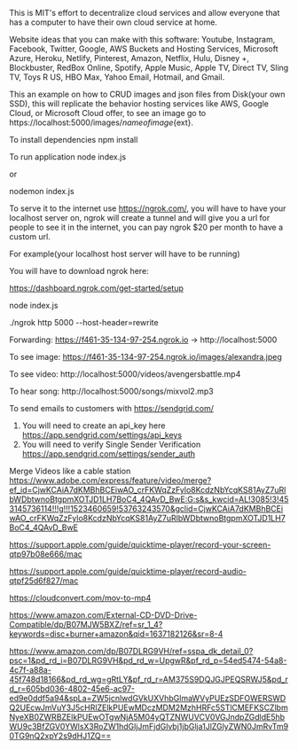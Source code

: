 This is MIT's effort to decentralize cloud services and allow everyone that has a computer to have their own cloud service at home.

Website ideas that you can make with this software:
Youtube, Instagram, Facebook, Twitter, Google, AWS Buckets and Hosting Services, Microsoft Azure, Heroku, Netlify, Pinterest, Amazon, Netflix, Hulu, Disney +, Blockbuster, RedBox Online, Spotify, Apple Music, Apple TV, Direct TV, Sling TV, Toys R US, HBO Max, Yahoo Email, Hotmail, and Gmail.

This an example on how to CRUD images and json files from Disk(your own SSD), this will replicate the behavior hosting services like AWS, Google Cloud, or Microsoft Cloud offer, to see an image go to https://localhost:5000/images/${nameofimage}${ext}.

To install dependencies
npm install

To run application
node index.js

or

nodemon index.js

To serve it to the internet use https://ngrok.com/, you will have to have your localhost server on, ngrok will create a tunnel and will give you a url for people to see it in the internet, you can pay ngrok $20 per month to have a custom url.

For example(your localhost host server will have to be running)

You will have to download ngrok here:

https://dashboard.ngrok.com/get-started/setup

node index.js

./ngrok http 5000 --host-header=rewrite

Forwarding: https://f461-35-134-97-254.ngrok.io -> http://localhost:5000

To see image:
https://f461-35-134-97-254.ngrok.io/images/alexandra.jpeg

To see video:
http://localhost:5000/videos/avengersbattle.mp4

To hear song:
http://localhost:5000/songs/mixvol2.mp3

To send emails to customers with https://sendgrid.com/

1. You will need to create an api_key here https://app.sendgrid.com/settings/api_keys
2. You will need to verify Single Sender Verification https://app.sendgrid.com/settings/sender_auth

Merge Videos like a cable station
https://www.adobe.com/express/feature/video/merge?ef_id=CjwKCAiA7dKMBhBCEiwAO_crFKWqZzFylo8KcdzNbYcqKS81AyZ7uRlbWDbtwnoBtgpmXOTJD1LH7BoC4_4QAvD_BwE:G:s&s_kwcid=AL!3085!3!453145736114!!!g!!!1523460659!53763243570&gclid=CjwKCAiA7dKMBhBCEiwAO_crFKWqZzFylo8KcdzNbYcqKS81AyZ7uRlbWDbtwnoBtgpmXOTJD1LH7BoC4_4QAvD_BwE

https://support.apple.com/guide/quicktime-player/record-your-screen-qtp97b08e666/mac

https://support.apple.com/guide/quicktime-player/record-audio-qtpf25d6f827/mac

https://cloudconvert.com/mov-to-mp4

https://www.amazon.com/External-CD-DVD-Drive-Compatible/dp/B07MJW5BXZ/ref=sr_1_4?keywords=disc+burner+amazon&qid=1637182126&sr=8-4

https://www.amazon.com/dp/B07DLRG9VH/ref=sspa_dk_detail_0?psc=1&pd_rd_i=B07DLRG9VH&pd_rd_w=UpgwR&pf_rd_p=54ed5474-54a8-4c7f-a88a-45f748d18166&pd_rd_wg=gRtLY&pf_rd_r=AM375S9DQJGJPEQSRWJ5&pd_rd_r=605bd036-4802-45e6-ac97-ed9e0ddf5a94&spLa=ZW5jcnlwdGVkUXVhbGlmaWVyPUEzSDFOWERSWDQ2UEcwJmVuY3J5cHRlZElkPUEwMDczMDM2MzhHRFc5STlCMEFKSCZlbmNyeXB0ZWRBZElkPUEwOTgwNjA5M04yQTZNWUVCV0VGJndpZGdldE5hbWU9c3BfZGV0YWlsX3RoZW1hdGljJmFjdGlvbj1jbGlja1JlZGlyZWN0JmRvTm90TG9nQ2xpY2s9dHJ1ZQ==
